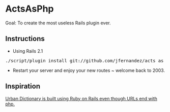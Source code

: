 # ActsAsPhp

Goal: To create the most useless Rails plugin ever.

## Instructions

* Using Rails 2.1

<pre>
./script/plugin install git://github.com/jfernandez/acts_as_php.git
</pre>

* Restart your server and enjoy your new routes ~ welcome back to 2003.

## Inspiration

[Urban Dictionary is built using Ruby on Rails even though URLs end with php.](http://www.urbandictionary.com/poweredby.php)